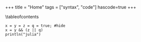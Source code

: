 +++
title = "Home"
tags = ["syntax", "code"]
hascode=true
+++

\tableofcontents <!-- you can use \toc as well -->

```!
x = y = z = q = true; #hide
x = y && (z || q)
println("julia")
```
